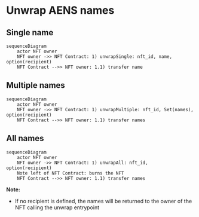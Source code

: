 # Unwrap AENS names

## Single name

```mermaid
sequenceDiagram
    actor NFT owner
    NFT owner ->> NFT Contract: 1) unwrapSingle: nft_id, name, option(recipient)
    NFT Contract -->> NFT owner: 1.1) transfer name
```

## Multiple names

```mermaid
sequenceDiagram
    actor NFT owner
    NFT owner ->> NFT Contract: 1) unwrapMultiple: nft_id, Set(names), option(recipient)
    NFT Contract -->> NFT owner: 1.1) transfer names
```

## All names

```mermaid
sequenceDiagram
    actor NFT owner
    NFT owner ->> NFT Contract: 1) unwrapAll: nft_id, option(recipient)
    Note left of NFT Contract: burns the NFT
    NFT Contract -->> NFT owner: 1.1) transfer names
```

**Note:**

- If no recipient is defined, the names will be returned to the owner of the NFT calling the unwrap entrypoint
